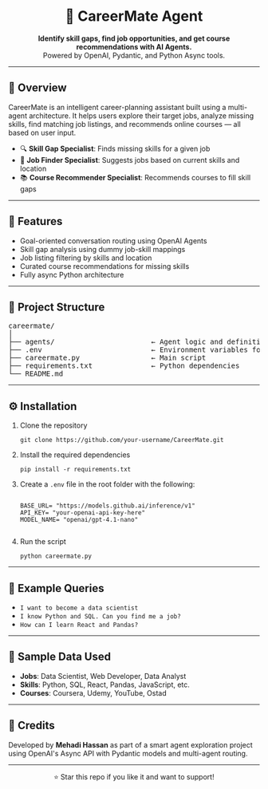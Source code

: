 <h1 align="center">🎯 CareerMate Agent</h1>

<p align="center">
  <strong>Identify skill gaps, find job opportunities, and get course recommendations with AI Agents.</strong><br>
  Powered by OpenAI, Pydantic, and Python Async tools.
</p>

<hr>

<h2>🧠 Overview</h2>

<p>
CareerMate is an intelligent career-planning assistant built using a multi-agent architecture. It helps users explore their target jobs, analyze missing skills, find matching job listings, and recommends online courses — all based on user input.
</p>

<ul>
  <li>🔍 <strong>Skill Gap Specialist</strong>: Finds missing skills for a given job </li>
  <li>💼 <strong>Job Finder Specialist</strong>: Suggests jobs based on current skills and location</li>
  <li>📚 <strong>Course Recommender Specialist</strong>: Recommends courses to fill skill gaps</li>
</ul>

<hr>

<h2>🚀 Features</h2>

<ul>
  <li>Goal-oriented conversation routing using OpenAI Agents</li>
  <li>Skill gap analysis using dummy job-skill mappings</li>
  <li>Job listing filtering by skills and location</li>
  <li>Curated course recommendations for missing skills</li>
  <li>Fully async Python architecture</li>
</ul>

<hr>

<h2>📁 Project Structure</h2>

<pre>
careermate/
│
├── agents/                       ← Agent logic and definitions
├── .env                          ← Environment variables for OpenAI
├── careermate.py                 ← Main script
├── requirements.txt              ← Python dependencies
└── README.md
</pre>

<hr>

<h2>⚙️ Installation</h2>

<ol>
  <li>Clone the repository</li>
  <pre><code>git clone https://github.com/your-username/CareerMate.git</code></pre>

  <li>Install the required dependencies</li>
  <pre><code>pip install -r requirements.txt</code></pre>

  <li>Create a <code>.env</code> file in the root folder with the following:</li>
  <pre><code>
BASE_URL= "https://models.github.ai/inference/v1"
API_KEY= "your-openai-api-key-here"
MODEL_NAME= "openai/gpt-4.1-nano"
  </code></pre>

  <li>Run the script</li>
  <pre><code>python careermate.py</code></pre>
</ol>

<hr>

<h2>🧪 Example Queries</h2>

<ul>
  <li><code>I want to become a data scientist</code></li>
  <li><code>I know Python and SQL. Can you find me a job?</code></li>
  <li><code>How can I learn React and Pandas?</code></li>
</ul>

<hr>

<h2>🔗 Sample Data Used</h2>

<ul>
  <li><strong>Jobs</strong>: Data Scientist, Web Developer, Data Analyst</li>
  <li><strong>Skills</strong>: Python, SQL, React, Pandas, JavaScript, etc.</li>
  <li><strong>Courses</strong>: Coursera, Udemy, YouTube, Ostad</li>
</ul>

<hr>

<h2>🙌 Credits</h2>

<p>
Developed by <strong>Mehadi Hassan</strong> as part of a smart agent exploration project using OpenAI's Async API with Pydantic models and multi-agent routing.
</p>

<hr>

<p align="center">⭐ Star this repo if you like it and want to support!</p>
